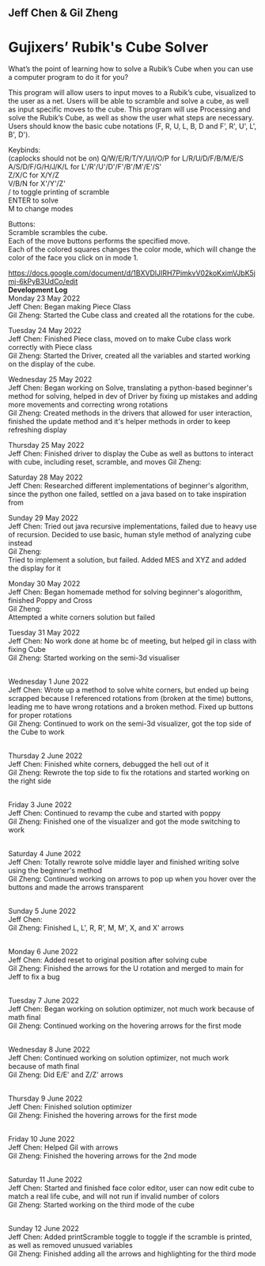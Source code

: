 ## Jeff Chen & Gil Zheng

# Gujixers’ Rubik's Cube Solver

What’s the point of learning how to solve a Rubik’s Cube when you can use a computer program to do it for you? 

This program will allow users to input moves to a Rubik’s cube, visualized to the user as a net. Users will be able to scramble and solve a cube, as well as input specific moves to the cube. This program will use Processing and solve the Rubik’s Cube, as well as show the user what steps are necessary. Users should know the basic cube notations (F, R, U, L, B, D and F’, R', U', L', B', D').

Keybinds: <br/> 
(caplocks should not be on)
Q/W/E/R/T/Y/U/I/O/P for L/R/U/D/F/B/M/E/S <br/>
A/S/D/F/G/H/J/K/L for L'/R'/U'/D'/F'/B'/M'/E'/S' <br/>
Z/X/C for X/Y/Z <br/>
V/B/N for X'/Y'/Z'<br/>
/ to toggle printing of scramble</br>
ENTER to solve<br/> 
M to change modes<br/>  

Buttons: <br/>
Scramble scrambles the cube. <br/>
Each of the move buttons performs the specified move. <br/>
Each of the colored squares changes the color mode, which will change the color of the face you click on in mode 1. <br/>


https://docs.google.com/document/d/1BXVDlJIRH7PimkvV02koKximVJbK5jmj-6kPyB3UdCo/edit <br />
 **Development Log** <br />
Monday 23 May 2022 <br />
Jeff Chen: Began making Piece Class <br />
Gil Zheng: Started the Cube class and created all the rotations for the cube. <br />

Tuesday 24 May 2022 <br />
Jeff Chen: Finished Piece class, moved on to make Cube class work correctly with Piece class <br />
Gil Zheng: Started the Driver, created all the variables and started working on the display of the cube. <br />

Wednesday 25 May 2022 <br />
Jeff Chen: Began working on Solve, translating a python-based beginner's method for solving, helped in dev of Driver by fixing up mistakes and adding more movements and correcting wrong rotations <br />
Gil Zheng: Created methods in the drivers that allowed for user interaction, finished the update method and it's helper methods in order to keep refreshing display <br />

Thursday 25 May 2022 <br />
Jeff Chen: Finished driver to display the Cube as well as buttons to interact with cube, including reset, scramble, and moves
Gil Zheng: <br />

Saturday 28 May 2022 <br />
Jeff Chen: Researched different implementations of beginner's algorithm, since the python one failed, settled on a java based on to take inspiration from <br />

Sunday 29 May 2022 <br />
Jeff Chen: Tried out java recursive implementations, failed due to heavy use of recursion. Decided to use basic, human style method of analyzing cube instead <br /> 
Gil Zheng: <br /> 
Tried to implement a solution, but failed. Added MES and XYZ and added the display for it <br />

Monday 30 May 2022 <br />
Jeff Chen: Began homemade method for solving beginner's alogorithm, finished Poppy and Cross<br /> 
Gil Zheng: <br /> 
Attempted a white corners solution but failed <br /> 

Tuesday 31 May 2022 <br />
Jeff Chen: No work done at home bc of meeting, but helped gil in class with fixing Cube<br /> 
Gil Zheng: Started working on the semi-3d visualiser <br /> 
<br /> 

Wednesday 1 June 2022 <br />
Jeff Chen: Wrote up a method to solve white corners, but ended up being scrapped because I referenced rotations from (broken at the time) buttons, leading me to have wrong rotations and a broken method. Fixed up buttons for proper rotations<br /> 
Gil Zheng: Continued to work on the semi-3d visualizer, got the top side of the Cube to work<br /> 
<br /> 

Thursday 2 June 2022 <br />
Jeff Chen: Finished white corners, debugged the hell out of it<br /> 
Gil Zheng: Rewrote the top side to fix the rotations and started working on the right side<br /> 
<br />  

Friday 3 June 2022 <br />
Jeff Chen: Continued to revamp the cube and started with poppy<br />
Gil Zheng: Finished one of the visualizer and got the mode switching to work <br /> 
<br /> 

Saturday 4 June 2022 <br/>
Jeff Chen: Totally rewrote solve middle layer and finished writing solve using the beginner's method <br/>
Gil Zheng: Continued working on arrows to pop up when you hover over the buttons and made the arrows transparent<br /> 
<br />  

Sunday 5 June 2022 <br/>
Jeff Chen: <br/>
Gil Zheng: Finished L, L', R, R', M, M', X, and X' arrows <br /> 
<br /> 

Monday 6 June 2022 <br/>
Jeff Chen: Added reset to original position after solving cube<br/>
Gil Zheng: Finished the arrows for the U rotation and merged to main for Jeff to fix a bug<br /> 
<br /> 

Tuesday 7 June 2022 <br/>
Jeff Chen: Began working on solution optimizer, not much work because of math final<br/>
Gil Zheng: Continued working on the hovering arrows for the first mode <br /> 
<br /> 

Wednesday 8 June 2022 <br/>
Jeff Chen: Continued working on solution optimizer, not much work because of math final<br/>
Gil Zheng: Did E/E' and Z/Z' arrows <br /> 
<br /> 

Thursday 9 June 2022 <br/>
Jeff Chen: Finished solution optimizer<br/>
Gil Zheng: Finished the hovering arrows for the first mode<br /> 
<br /> 

Friday 10 June 2022 <br/>
Jeff Chen: Helped Gil with arrows<br/>
Gil Zheng: Finished the hovering arrows for the 2nd mode<br /> 
<br /> 

Saturday 11 June 2022 <br/>
Jeff Chen: Started and finished face color editor, user can now edit cube to match a real life cube, and will not run if invalid number of colors<br/>
Gil Zheng: Started working on the third mode of the cube<br /> 
<br /> 

Sunday 12 June 2022 <br/>
Jeff Chen: Added printScramble toggle to toggle if the scramble is printed, as well as removed unusued variables<br/>
Gil Zheng: Finished adding all the arrows and highlighting for the third mode<br /> 
<br /> 
